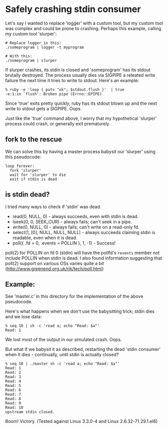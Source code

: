 # Safely crashing stdin consumer

Let's say I wanted to replace 'logger' with a custom tool, but my custom tool
was complex and could be prone to crashing. Perhaps this example, calling my
custom tool 'slurper':

```
# Replace logger in this:
./someprogram | logger -t myprogram

# With this:
./someprogram | slurper
```

If slurper crashes, its stdin is closed and 'someprogram' has its stdout
brutally destroyed. The process usually dies via SIGPIPE a releated write
failure the next time it tries to write to stdout. Here's an example:

```
% ruby -e 'loop { puts "ok"; $stdout.flush }'  | true
-e:1:in `flush': Broken pipe (Errno::EPIPE)
```

Since 'true' exits pretty quickly, ruby has its stdout blown up and the next
write to stdout gets a SIGPIPE. Oops.

Just like the 'true' command above, I worry that my hypothetical 'slurper'
process could crash, or generally exit prematurely.

## fork to the rescue

We can solve this by having a master process babysit our 'slurper' using this
pseudocode:

```
loop forever:
  fork 'slurper'
  wait for 'slurper' to die
  exit if stdin is dead
```

## is stdin dead?

I tried many ways to check if 'stdin' was dead.

* read(0, NULL, 0) - always succeeds, even with stdin is dead.
* lseek(0, 0, SEEK_CUR) - always fails; can't seek in a pipe.
* write(0, NULL, 0) - always fails; can't write on a read-only fd.
* select(1, [0], NULL, NULL, NULL) - always succeeds claiming stdin is
  readable, even when it is dead.
* poll({ .fd = 0, .events = POLLIN }, 1, -1) - Success!

poll(2) for POLLIN on fd 0 (stdin) will have the pollfd's `revents` member not
include POLLIN when stdin is dead. I also found information suggesting that
poll(2) support on various OSs varies quite a bit
(<http://www.greenend.org.uk/rjk/tech/poll.html>)

## Example:

See 'master.c' in this directory for the implementation of the above pseudocode.

Here's what happens when we don't use the babysitting trick; stdin dies and we lose data:

```
% seq 10 | sh -c 'read a; echo "Read: $a"'
Read: 1
```

We lost most of the output in our simulated crash. Oops.

But what if we babysit it as described, restarting the dead 'stdin consumer'
when it dies - continually, until stdin is actually closed?

```
% seq 10 | ./master sh -c 'read a; echo "Read: $a"'
Read: 1
Read: 2
Read: 3
Read: 4
Read: 5
Read: 6
Read: 7
Read: 8
Read: 9
Read: 10
upstream stdin closed.
```

Boom! Victory. (Tested against Linux 3.3.0-4 and Linux 2.6.32-71.29.1.el6)
